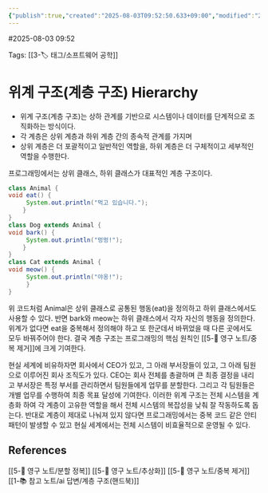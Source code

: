 ```yaml
---
{"publish":true,"created":"2025-08-03T09:52:50.633+09:00","modified":"2025-08-06T21:03:23.250+09:00","cssclasses":""}
---
```


#2025-08-03 09:52

Tags: [[3-🏷️ 태그/소프트웨어 공학]]

# 위계 구조(계층 구조) Hierarchy

- 위계 구조(계층 구조)는 상하 관계를 기반으로 시스템이나 데이터를 단계적으로 조직화하는 방식이다. 
- 각 계층은 상위 계층과 하위 계층 간의 종속적 관계를 가지며
- 상위 계층은 더 포괄적이고 일반적인 역할을, 하위 계층은 더 구체적이고 세부적인 역할을 수행한다.

프로그래밍에서는 상위 클래스, 하위 클래스가 대표적인 계층 구조이다.
```java
class Animal {
void eat() {
     System.out.println("먹고 있습니다.");
	}
}
class Dog extends Animal {
void bark() {
     System.out.println("멍멍!");
	}
}
class Cat extends Animal {
void meow() {
     System.out.println("야옹!");
     }
}
```


위 코드처럼 Animal은 상위 클래스로 공통된 행동(eat)을 정의하고 하위 클래스에서도 사용할 수 있다. 반면 bark와 meow는 하위 클래스에서 각자 자신의 행동을 정의한다. 위계가 없다면 eat을 중복해서 정의해야 하고 또 한군데서 바뀌었을 때 다른 곳에서도 모두 바꿔주어야 한다. 결국 계층 구조는 프로그래밍의 핵심 원칙인 [[5-💎 영구 노트/중복 제거]]에 크게 기여한다.

현실 세계에 비유하자면 회사에서 CEO가 있고, 그 아래 부서장들이 있고, 그 아래 팀원으로 이루어진 회사 조직도가 있다. CEO는 회사 전체를 총괄하며 큰 최종 결정을 내리고 부서장은 특정 부서를 관리하면서 팀원들에게 업무를 분할한다. 그리고 각 팀원들은 개별 업무를 수행하여 최종 목표 달성에 기여한다. 이러한 위계 구조는 전체 시스템을 계층화 하여 각 계층이 고유한 역할을 해서 전체 시스템의 복잡성을 낮춰 잘 작동하도록 돕는다. 반대로 계층이 제대로 나눠져 있지 않다면 프로그래밍에서는 중복 코드 같은 안티 패턴이 발생할 수 있고 현실 세계에서는 전체 시스템이 비효율적으로 운영될 수 있다.

## References
 [[5-💎 영구 노트/분할 정복]]
 [[5-💎 영구 노트/추상화]]
 [[5-💎 영구 노트/중복 제거]]
 [[1-📚 참고 노트/ai 답변/계층 구조(핸드북)]]
